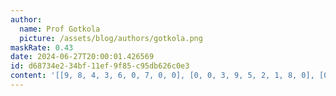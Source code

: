 ```yaml
---
author:
  name: Prof Gotkola
  picture: /assets/blog/authors/gotkola.png
maskRate: 0.43
date: 2024-06-27T20:00:01.426569
id: d68734e2-34bf-11ef-9f85-c95db626c0e3
content: '[[9, 8, 4, 3, 6, 0, 7, 0, 0], [0, 0, 3, 9, 5, 2, 1, 8, 0], [0, 0, 0, 0, 0, 0, 9, 6, 0], [0, 0, 1, 0, 0, 3, 5, 9, 0], [3, 4, 7, 5, 2, 0, 8, 1, 6], [0, 9, 0, 1, 0, 0, 3, 0, 7], [7, 0, 0, 8, 9, 0, 0, 3, 1], [4, 3, 8, 2, 0, 7, 0, 5, 9], [1, 0, 0, 0, 3, 4, 2, 0, 8]]'
---
```

